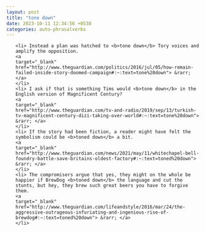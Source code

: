 ```yaml
---
layout: post
title: "tone down"
date: 2023-10-11 12:34:56 +0530
categories: auto-phrasalverbs
---
```

<ol>

    <li> Instead a plan was hatched to <b>tone down</b> Tory voices and amplify the opposition.
    <a 
    target="_blank" 
    href="http://www.theguardian.com/politics/2016/jul/05/how-remain-failed-inside-story-doomed-campaign#:~:text=tone%20down"> &rarr; </a>
    </li>
    <li> I ask if that is something Tims would <b>tone down</b> in the English version of Magnificent Century?
    <a 
    target="_blank" 
    href="http://www.theguardian.com/tv-and-radio/2019/sep/13/turkish-tv-magnificent-century-dizi-taking-over-world#:~:text=tone%20down"> &rarr; </a>
    </li>
    <li> If the story had been fiction, a reader might have felt the symbolism could be <b>toned down</b> a bit.
    <a 
    target="_blank" 
    href="http://www.theguardian.com/news/2021/may/11/whitechapel-bell-foundry-battle-save-britains-oldest-factory#:~:text=toned%20down"> &rarr; </a>
    </li>
    <li> The compromisers argue that yes, they might on the whole be happier if BrewDog <b>toned down</b> the language and cut the stunts, but hey, they brew such great beers you have to forgive them.
    <a 
    target="_blank" 
    href="http://www.theguardian.com/lifeandstyle/2016/mar/24/the-aggressive-outrageous-infuriating-and-ingenious-rise-of-brewdog#:~:text=toned%20down"> &rarr; </a>
    </li>